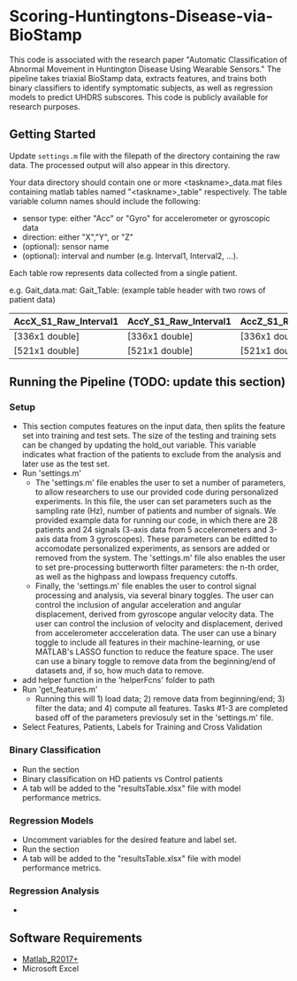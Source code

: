 # Scoring-Huntingtons-Disease-via-BioStamp

This code is associated with the research paper "Automatic Classification of Abnormal Movement in Huntington Disease Using Wearable Sensors."  The pipeline takes triaxial BioStamp data, extracts features, and trains both binary classifiers to identify symptomatic subjects, as well as regression models to predict UHDRS subscores. This code is publicly available for research purposes.  


## Getting Started

Update `settings.m` file with the filepath of the directory containing the raw data. The processed output will also appear in this directory.

Your data directory should contain one or more \<taskname\>_data.mat files containing matlab tables named "\<taskname\>_table" respectively. The table variable column names should include the following: 
* sensor type: either "Acc" or "Gyro" for accelerometer or gyroscopic data
* direction: either "X","Y", or "Z" 
* (optional): sensor name
* (optional): interval and number (e.g. Interval1, Interval2, ...). 

Each table row represents data collected from a single patient. 

e.g. Gait_data.mat: Gait_Table:
(example table header with two rows of patient data)

| AccX_S1_Raw_Interval1 | AccY_S1_Raw_Interval1 | AccZ_S1_Raw_Interval1 | AccX_S1_Raw_Interval2 | ... | AccZ_S3_Raw_Interval5 |
|-----------------------|-----------------------|-----------------------|-----------------------|-----|-----------------------|
| [336x1 double]        |[336x1 double]         |[336x1 double]         |[402x1 double]         | ... |[374x1 double]         |
| [521x1 double]        |[521x1 double]         |[521x1 double]         |[442x1 double]         | ... |[492x1 double]         |


## Running the Pipeline (TODO: update this section)
### Setup
- This section computes features on the input data, then splits the feature set into training and test sets. The size of the testing and training sets can be changed by updating the hold_out variable.  This variable indicates what fraction of the patients to exclude from the analysis and later use as the test set. 
- Run 'settings.m'
  - The 'settings.m' file enables the user to set a number of parameters, to allow researchers to use our provided code during personalized experiments.  In this file, the user can set parameters such as the sampling rate (Hz), number of patients and number of signals.  We provided example data for running our code, in which there are 28 patients and 24 signals (3-axis data from 5 accelerometers and 3-axis data from 3 gyroscopes).  These parameters can be editted to accomodate personalized experiments, as sensors are added or removed from the system.  The 'settings.m' file also enables the user to set pre-processing butterworth filter parameters: the n-th order, as well as the highpass and lowpass frequency cutoffs.
  - Finally, the 'settings.m' file enables the user to control signal processing and analysis, via several binary toggles.  The user can control the inclusion of angular acceleration and angular displacement, derived from gyroscope angular velocity data.  The user can control the inclusion of velocity and displacement, derived from accelerometer accceleration data.  The user can use a binary toggle to include all features in their machine-learning, or use MATLAB's LASSO function to reduce the feature space.  The user can use a binary toggle to remove data from the beginning/end of datasets and, if so, how much data to remove.
- add helper function in the 'helperFcns' folder to path
- Run 'get_features.m'
  - Running this will 1) load data; 2) remove data from beginning/end; 3) filter the data; and 4) compute all features.  Tasks #1-3   are completed based off of the parameters previosuly set in the 'settings.m' file.
- Select Features, Patients, Labels for Training and Cross Validation

### Binary Classification
- Run the section
- Binary classification on HD patients vs Control patients
- A tab will be added to the "resultsTable.xlsx" file with model performance metrics. 

### Regression Models
- Uncomment variables for the desired feature and label set. 
- Run the section
- A tab will be added to the "resultsTable.xlsx" file with model performance metrics. 

### Regression Analysis
- 

## Software Requirements

* [Matlab_R2017+](https://www.mathworks.com/products/matlab.html)
* Microsoft Excel

